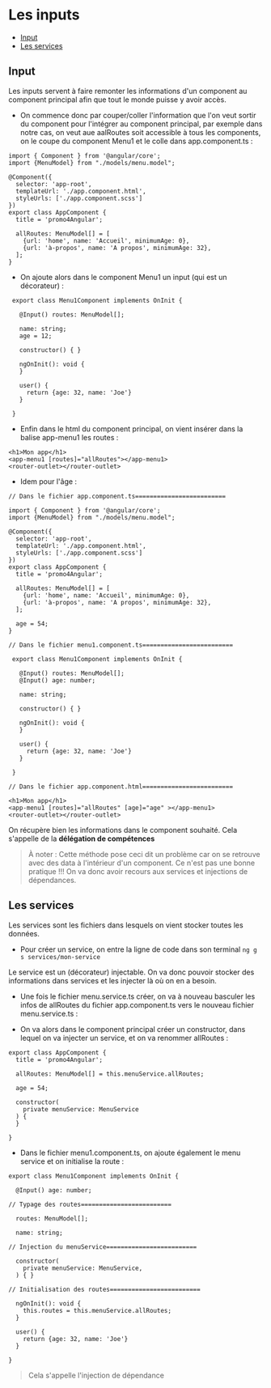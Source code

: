 # Les inputs

* [Input](#input)
* [Les services](#les-services)

## Input

Les inputs servent à faire remonter les informations d'un component au component principal afin que tout le monde puisse y
avoir accès.

* On commence donc par couper/coller l'information que l'on veut sortir du component pour l'intégrer au component principal,
par exemple dans notre cas, on veut aue aalRoutes soit accessible à tous les components, on le coupe du component Menu1 et le colle
dans app.component.ts :

```
import { Component } from '@angular/core';
import {MenuModel} from "./models/menu.model";

@Component({
  selector: 'app-root',
  templateUrl: './app.component.html',
  styleUrls: ['./app.component.scss']
})
export class AppComponent {
  title = 'promo4Angular';

  allRoutes: MenuModel[] = [
    {url: 'home', name: 'Accueil', minimumAge: 0},
    {url: 'à-propos', name: 'A propos', minimumAge: 32},
  ];
}
```

* On ajoute alors dans le component Menu1 un input (qui est un décorateur) :

```
 export class Menu1Component implements OnInit {
 
   @Input() routes: MenuModel[];
 
   name: string;
   age = 12;
 
   constructor() { }
 
   ngOnInit(): void {
   }
 
   user() {
     return {age: 32, name: 'Joe'}
   }
 
 }   
```

* Enfin dans le html du component principal, on vient insérer dans la balise app-menu1 les routes :

```
<h1>Mon app</h1>
<app-menu1 [routes]="allRoutes"></app-menu1>
<router-outlet></router-outlet> 
```

* Idem pour l'âge :

```
// Dans le fichier app.component.ts=========================

import { Component } from '@angular/core';
import {MenuModel} from "./models/menu.model";

@Component({
  selector: 'app-root',
  templateUrl: './app.component.html',
  styleUrls: ['./app.component.scss']
})
export class AppComponent {
  title = 'promo4Angular';

  allRoutes: MenuModel[] = [
    {url: 'home', name: 'Accueil', minimumAge: 0},
    {url: 'à-propos', name: 'A propos', minimumAge: 32},
  ];

  age = 54;
}

// Dans le fichier menu1.component.ts=========================

 export class Menu1Component implements OnInit {
 
   @Input() routes: MenuModel[];
   @Input() age: number;
 
   name: string;
 
   constructor() { }
 
   ngOnInit(): void {
   }
 
   user() {
     return {age: 32, name: 'Joe'}
   }
 
 }  

// Dans le fichier app.component.html=========================

<h1>Mon app</h1>
<app-menu1 [routes]="allRoutes" [age]="age" ></app-menu1>
<router-outlet></router-outlet>
```

On récupère bien les informations dans le component souhaité. Cela s'appelle de la **délégation de compétences**

> À noter : Cette méthode pose ceci dit un problème car on se retrouve avec des data à l'intérieur d'un component. Ce n'est
> pas une bonne pratique !!! On va donc avoir recours aux services et injections de dépendances.

## Les services

Les services sont les fichiers dans lesquels on vient stocker toutes les données.

* Pour créer un service, on entre la ligne de code dans son terminal `ng g s services/mon-service`

Le service est un (décorateur) injectable. On va donc pouvoir stocker des informations dans services et les injecter là où
on en a besoin.

* Une fois le fichier menu.service.ts créer, on va à nouveau basculer les infos de allRoutes du fichier app.component.ts
vers le nouveau fichier menu.service.ts :

* On va alors dans le component principal créer un constructor, dans lequel on va injecter un service, et on va renommer allRoutes :

```
export class AppComponent {
  title = 'promo4Angular';

  allRoutes: MenuModel[] = this.menuService.allRoutes;

  age = 54;

  constructor(
    private menuService: MenuService
  ) {
  }

}
```

* Dans le fichier menu1.component.ts, on ajoute également le menu service et on initialise la route :

```
export class Menu1Component implements OnInit {

  @Input() age: number;

// Typage des routes=========================

  routes: MenuModel[];

  name: string;

// Injection du menuService=========================

  constructor(
    private menuService: MenuService,
  ) { }

// Initialisation des routes=========================

  ngOnInit(): void {
    this.routes = this.menuService.allRoutes;
  }

  user() {
    return {age: 32, name: 'Joe'}
  }

}
```

> Cela s'appelle l'injection de dépendance
